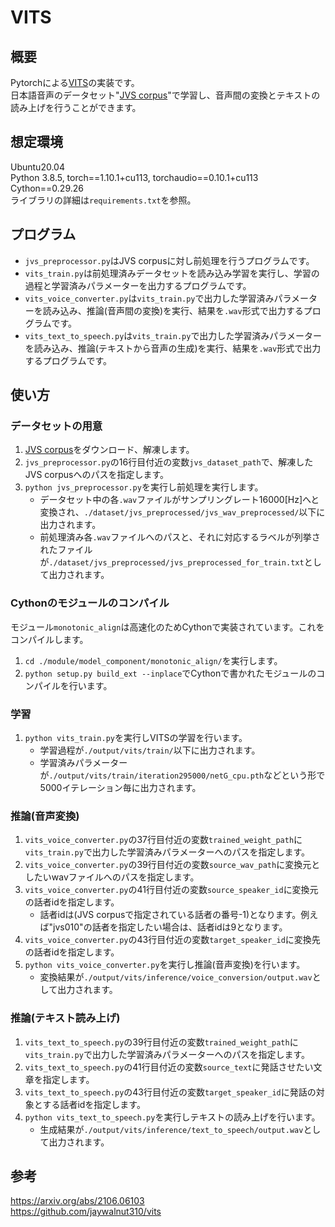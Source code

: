 # VITS
## 概要
Pytorchによる<a href="https://arxiv.org/abs/2106.06103">VITS</a>の実装です。  
日本語音声のデータセット"<a href="https://sites.google.com/site/shinnosuketakamichi/research-topics/jvs_corpus">JVS corpus</a>"で学習し、音声間の変換とテキストの読み上げを行うことができます。  

## 想定環境
Ubuntu20.04  
Python 3.8.5, torch==1.10.1+cu113, torchaudio==0.10.1+cu113  
Cython==0.29.26  
ライブラリの詳細は`requirements.txt`を参照。

## プログラム
- `jvs_preprocessor.py`はJVS corpusに対し前処理を行うプログラムです。  
- `vits_train.py`は前処理済みデータセットを読み込み学習を実行し、学習の過程と学習済みパラメーターを出力するプログラムです。  
- `vits_voice_converter.py`は`vits_train.py`で出力した学習済みパラメーターを読み込み、推論(音声間の変換)を実行、結果を`.wav`形式で出力するプログラムです。  
- `vits_text_to_speech.py`は`vits_train.py`で出力した学習済みパラメーターを読み込み、推論(テキストから音声の生成)を実行、結果を`.wav`形式で出力するプログラムです。  

## 使い方

### データセットの用意
1. <a href="https://sites.google.com/site/shinnosuketakamichi/research-topics/jvs_corpus">JVS corpus</a>をダウンロード、解凍します。  
2. `jvs_preprocessor.py`の16行目付近の変数`jvs_dataset_path`で、解凍したJVS corpusへのパスを指定します。  
3. `python jvs_preprocessor.py`を実行し前処理を実行します。  
    * データセット中の各`.wav`ファイルがサンプリングレート16000[Hz]へと変換され、`./dataset/jvs_preprocessed/jvs_wav_preprocessed/`以下に出力されます。  
    * 前処理済み各`.wav`ファイルへのパスと、それに対応するラベルが列挙されたファイルが`./dataset/jvs_preprocessed/jvs_preprocessed_for_train.txt`として出力されます。 

### Cythonのモジュールのコンパイル
モジュール`monotonic_align`は高速化のためCythonで実装されています。これをコンパイルします。  
1. `cd ./module/model_component/monotonic_align/`を実行します。  
2. `python setup.py build_ext --inplace`でCythonで書かれたモジュールのコンパイルを行います。  

### 学習
1. `python vits_train.py`を実行しVITSの学習を行います。 
    * 学習過程が`./output/vits/train/`以下に出力されます。  
    * 学習済みパラメーターが`./output/vits/train/iteration295000/netG_cpu.pth`などという形で5000イテレーション毎に出力されます。  

### 推論(音声変換)
1. `vits_voice_converter.py`の37行目付近の変数`trained_weight_path`に`vits_train.py`で出力した学習済みパラメーターへのパスを指定します。  
2. `vits_voice_converter.py`の39行目付近の変数`source_wav_path`に変換元としたいwavファイルへのパスを指定します。  
3. `vits_voice_converter.py`の41行目付近の変数`source_speaker_id`に変換元の話者idを指定します。  
    * 話者idは(JVS corpusで指定されている話者の番号-1)となります。例えば"jvs010"の話者を指定したい場合は、話者idは9となります。  
4. `vits_voice_converter.py`の43行目付近の変数`target_speaker_id`に変換先の話者idを指定します。  
5. `python vits_voice_converter.py`を実行し推論(音声変換)を行います。  
    * 変換結果が`./output/vits/inference/voice_conversion/output.wav`として出力されます。  

### 推論(テキスト読み上げ)
1. `vits_text_to_speech.py`の39行目付近の変数`trained_weight_path`に`vits_train.py`で出力した学習済みパラメーターへのパスを指定します。  
2. `vits_text_to_speech.py`の41行目付近の変数`source_text`に発話させたい文章を指定します。  
4. `vits_text_to_speech.py`の43行目付近の変数`target_speaker_id`に発話の対象とする話者idを指定します。  
5. `python vits_text_to_speech.py`を実行しテキストの読み上げを行います。  
    * 生成結果が`./output/vits/inference/text_to_speech/output.wav`として出力されます。  

## 参考
<a href="https://arxiv.org/abs/2106.06103">https://arxiv.org/abs/2106.06103</a>  
<a href="https://github.com/jaywalnut310/vits">https://github.com/jaywalnut310/vits</a>  
